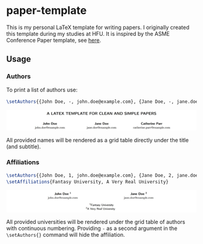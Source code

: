 # paper-template

This is my personal LaTeX template for writing papers. I originally created this template during my studies at HFU. It
is inspired by the ASME Conference Paper template, see [here](https://www.ctan.org/pkg/asmeconf).

## Usage

### Authors

To print a list of authors use:

```latex
\setAuthors{{John Doe, -, john.doe@example.com}, {Jane Doe, -, jane.doe@example.com}, {Catherine Parr, -, catherine.parr@example.com}}
```

![Authors Example](./img/authors_example.jpg)

All provided names will be rendered as a grid table directly under the title (and subtitle).

### Affiliations

```latex
\setAuthors{{John Doe, 1, john.doe@example.com}, {Jane Doe, 2, jane.doe@example.com}}
\setAffiliations{Fantasy University, A Very Real University}
```

![Affiliation Example](./img/affiliation_example.jpg)

All provided universities will be rendered under the grid table of authors with continuous numbering. Providing `-` as
a second argument in the `\setAuthors{}` command will hide the affiliation.
